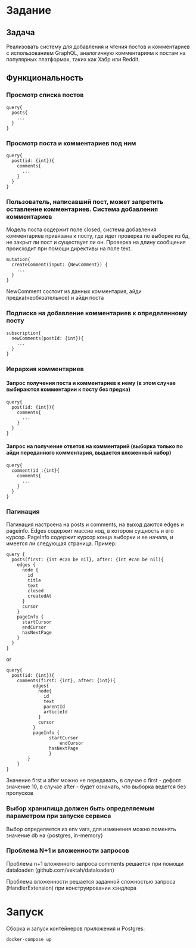 # Задание
## Задача
Реализовать систему для добавления и чтения постов и комментариев с использованием GraphQL, аналогичную комментариям к постам на популярных платформах, таких как Хабр или Reddit.
## Функциональность
### Просмотр списка постов
```
query{
  posts{
    ...
  }
}
```
### Просмотр поста и комментариев под ним
```
query{
  post(id: {int}){
    comments{
      ...
    }
  }
}
```
### Пользователь, написавший пост, может запретить оставление комментариев. Система добавления комментариев
Модель поста содержит поле closed, система добавления комментариев привязана к посту, где идет проверка по выборке из бд, не закрыт ли пост и существует ли он. Проверка на длину сообщения происходит при помощи директивы на поле text.
```
mutation{
  createComment(input: {NewComment}) {
    ...
  }
}
```
NewComment состоит из данных комментария, айди предка(необязательное) и айди поста

### Подписка на добавление комментариев к определенному посту
```
subscription{
  newComments(postId: {int}){
    ...
  }
}
```
### Иерархия комментариев
#### Запрос получения поста и комментариев к нему (в этом случае выбираются комментарии к посту без предка)
```
query{
  post(id: {int}){
    comments{
      ...
    }
  }
}
```
#### Запрос на получение ответов на комментарий (выборка только по айди переданного комментария, выдается вложенный набор)
```
query{
  comment(id :{int}{
    comments{
      ...
    }
  }
}
```
### Пагинация
Пагинация настроена на posts и comments, на выход даются edges и pageinfo. Edges содержит массив нод, в котором сущность и его курсор. PageInfo содержит курсор конца выборки и ее начала, и имеется ли следующая страница. Пример:
```
query {
  posts(first: {int #can be nil}, after: {int #can be nil){
    edges {
      node {
        id
        title
        text
        closed
        createdAt
      }
      cursor
    }
    pageInfo {
      startCursor
      endCursor
      hasNextPage
    }
  }
}
```
or
```
query{
  post(id: {int}){
    comments(first: {int}, after: {int}){
          edges{
            node{
              id
              text
              parentId
              articleId
            }
            cursor
          }
          pageInfo {
      			startCursor
     				endCursor
      			hasNextPage
    			}
        }
    }
}
```
Значение first и after можно не передавать, в случае с first - дефолт значение 10, в случае after - будет означать, что выборка ведется без пропусков
### Выбор хранилища должен быть определяемым параметром при запуске сервиса
Выбор определяется из env vars, для изменения можно поменять значение db на {postgres, in-memory}
### Проблема N+1 и вложенности запросов
Проблема n+1 вложенного запроса comments решается при помощи dataloaden (github.com/vektah/dataloaden)

Проблема вложенности решается заданной сложностью запроса (HandlerExtension) при конструировании хэндлера
# Запуск
Сборка и запуск контейнеров приложения и Postgres:
```
docker-compose up
```
